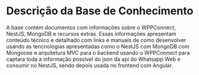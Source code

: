 # Descrição da Base de Conhecimento

A base contém documentos com informações sobre o WPPConnect, NestJS, MongoDB e recursos extras.
Essas informações apresentam conteúdo técnico e detalhado com links e manuais de como desenvolver usando as tencnologias
apresentadas como o NestJS com MongoDB com Mongoose e arquitetura MVC para o backend usando o WPPConnect para captara
toda a informação possível do json da api do Whatsapp Web e consumir no NestJS, sendo depois usada no frontend com
Angular.
